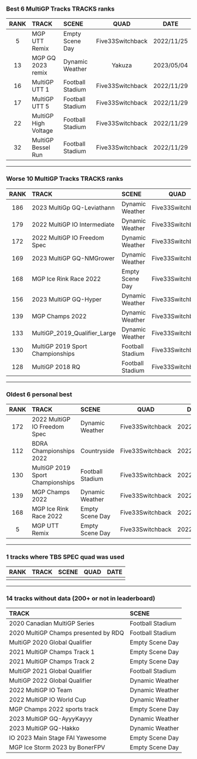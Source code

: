 ### Best 6 MultiGP Tracks TRACKS ranks
|RANK|TRACK|SCENE|QUAD|DATE|
|:---:|:---|:---|:---:|:---:|
|5|MGP UTT Remix|Empty Scene Day|Five33Switchback|2022/11/25|
|13|MGP GQ 2023 remix|Dynamic Weather|Yakuza|2023/05/04|
|16|MultiGP UTT 1|Football Stadium|Five33Switchback|2022/11/29|
|17|MultiGP UTT 5|Football Stadium|Five33Switchback|2022/11/29|
|22|MultiGP High Voltage|Football Stadium|Five33Switchback|2022/11/29|
|32|MultiGP Bessel Run|Football Stadium|Five33Switchback|2022/11/29|
---
### Worse 10 MultiGP Tracks TRACKS ranks
|RANK|TRACK|SCENE|QUAD|DATE|
|:---:|:---|:---|:---:|:---:|
|186|2023 MultiGp GQ-Leviathann|Dynamic Weather|Five33Switchback|2023/03/06|
|179|2022 MultiGP IO Intermediate|Dynamic Weather|Five33Switchback|2023/01/31|
|172|2022 MultiGP IO Freedom Spec|Dynamic Weather|Five33Switchback|2022/10/05|
|169|2023 MultiGP GQ-NMGrower|Dynamic Weather|Five33Switchback|2023/03/06|
|168|MGP Ice Rink Race 2022|Empty Scene Day|Five33Switchback|2022/11/24|
|156|2023 MultiGP GQ-Hyper|Dynamic Weather|Five33Switchback|2023/03/05|
|139|MGP Champs 2022|Dynamic Weather|Five33Switchback|2022/10/28|
|133|MultiGP_2019_Qualifier_Large|Dynamic Weather|Five33Switchback|2022/11/29|
|130|MultiGP 2019 Sport Championships|Football Stadium|Five33Switchback|2022/10/14|
|128|MultiGP 2018 RQ|Football Stadium|Five33Switchback|2022/11/29|
---
### Oldest 6 personal best
|RANK|TRACK|SCENE|QUAD|DATE|
|:---:|:---|:---|:---:|:---:|
|172|2022 MultiGP IO Freedom Spec|Dynamic Weather|Five33Switchback|2022/10/05|
|112|BDRA Championships 2022|Countryside|Five33Switchback|2022/10/08|
|130|MultiGP 2019 Sport Championships|Football Stadium|Five33Switchback|2022/10/14|
|139|MGP Champs 2022|Dynamic Weather|Five33Switchback|2022/10/28|
|168|MGP Ice Rink Race 2022|Empty Scene Day|Five33Switchback|2022/11/24|
|5|MGP UTT Remix|Empty Scene Day|Five33Switchback|2022/11/25|
---
### 1 tracks where TBS SPEC quad was used
|RANK|TRACK|SCENE|QUAD|DATE|
|:---:|:---|:---|:---:|:---:|
||||||
---
### 14 tracks without data (200+ or not in leaderboard)
|TRACK|SCENE|
|:---|:---|
|2020 Canadian MultiGP Series|Football Stadium|
|2020 MultiGP Champs presented by RDQ|Football Stadium|
|MultiGP 2020 Global Qualifier|Empty Scene Day|
|2021 MultiGP Champs Track 1|Empty Scene Day|
|2021 MultiGP Champs Track 2|Empty Scene Day|
|MultiGP 2021 Global Qualifier|Football Stadium|
|MultiGP 2022 Global Qualifier|Dynamic Weather|
|2022 MultiGP IO Team|Dynamic Weather|
|2022 MultiGP IO World Cup|Dynamic Weather|
|MGP Champs 2022 sports track|Empty Scene Day|
|2023 MultiGP GQ-AyyyKayyy|Dynamic Weather|
|2023 MultiGP GQ-Hakko|Dynamic Weather|
|IO 2023 Main Stage FAI Yawesome|Empty Scene Day|
|MGP Ice Storm 2023 by BonerFPV|Empty Scene Day|
